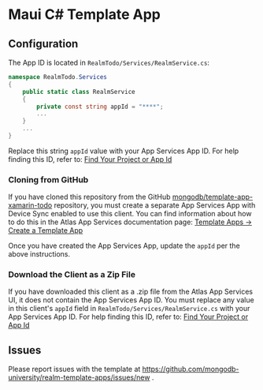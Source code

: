 ﻿# Maui C# Template App

## Configuration

The App ID is located in `RealmTodo/Services/RealmService.cs`:

```cs
namespace RealmTodo.Services
{
    public static class RealmService
    {
        private const string appId = "****";
        ...
    }
    ...
}
```

Replace this string `appId` value with your App Services App ID. For help 
finding this ID, refer to: 
[Find Your Project or App Id](https://www.mongodb.com/docs/atlas/app-services/reference/find-your-project-or-app-id/)

### Cloning from GitHub

If you have cloned this repository from the GitHub
[mongodb/template-app-xamarin-todo](https://github.com/mongodb/template-app-xamarin-todo.git)
repository, you must create a separate App Services App with Device Sync
enabled to use this client. You can find information about how to do this
in the Atlas App Services documentation page:
[Template Apps -> Create a Template App](https://www.mongodb.com/docs/atlas/app-services/reference/template-apps/#create-a-template-app)

Once you have created the App Services App, update the `appId` per the 
above instructions.

### Download the Client as a Zip File

If you have downloaded this client as a .zip file from the Atlas App Services
UI, it does not contain the App Services App ID. You must replace any value 
in this client's `appId` field in `RealmTodo/Services/RealmService.cs` with your 
App Services App ID. For help finding this ID, refer to: 
[Find Your Project or App Id](https://www.mongodb.com/docs/atlas/app-services/reference/find-your-project-or-app-id/)

## Issues

Please report issues with the template at https://github.com/mongodb-university/realm-template-apps/issues/new .
